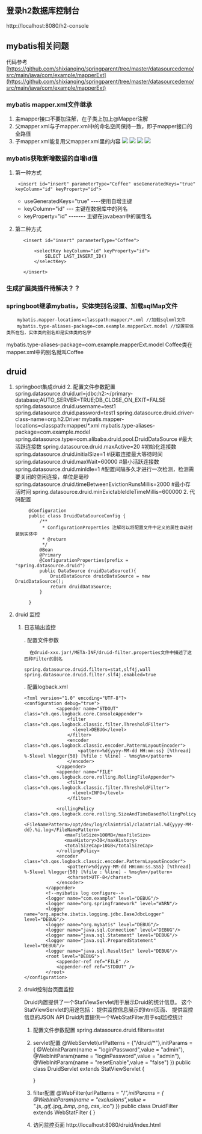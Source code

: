 ## 登录h2数据库控制台
http://localhost:8080/h2-console

## mybatis相关问题
代码参考
[https://github.com/shixianqing/springparent/tree/master/datasourcedemo/src/main/java/com/example/mapperExt](https://github.com/shixianqing/springparent/tree/master/datasourcedemo/src/main/java/com/example/mapperExt)
### mybatis mapper.xml文件继承

1. 主mapper接口不要加注解，在子类上加上@Mapper注解
2. 父mapper.xml与子mapper.xml中的命名空间保持一致，即子mapper接口的全路径
3. 子mapper.xml能复用父mapper.xml里的内容
![](https://i.imgur.com/MsnSnhi.png)
![](https://i.imgur.com/N35Ntc3.png)
![](https://i.imgur.com/dbhNZBD.png)
![](https://i.imgur.com/UL6ahNm.png)

### mybatis获取新增数据的自增id值
1. 第一种方式
    
	    
	    <insert id="insert" parameterType="Coffee" useGeneratedKeys="true" keyColumn="id" keyProperty="id">
	   
	

	- useGeneratedKeys="true" ----使用自增主键
	- keyColumn="id" --- 主键在数据库中的列名
	- keyProperty="id" ------- 主键在javabean中的属性名


	
2. 第二种方式

		  <insert id="insert" parameterType="Coffee">
		  
		      <selectKey keyColumn="id" keyProperty="id">
		          SELECT LAST_INSERT_ID()
		      </selectKey>
       
    	  </insert>
    	  
### 生成扩展类插件待解决？？

### springboot继承mybatis，实体类别名设置、加载sqlMap文件

        mybatis.mapper-locations=classpath:mapper/*.xml //加载sqlxml文件
        mybatis.type-aliases-package=com.example.mapperExt.model //设置实体类所在包，实体类的别名即是实体类的名字
        
  mybatis.type-aliases-package=com.example.mapperExt.model    Coffee类在mapper.xml中的别名就叫Coffee

## druid
1. springboot集成druid
    2. 配置文件参数配置
           spring.datasource.druid.url=jdbc:h2:~/primary-database;AUTO_SERVER=TRUE;DB_CLOSE_ON_EXIT=FALSE
             spring.datasource.druid.username=test1
             spring.datasource.druid.password=test1
             spring.datasource.druid.driver-class-name=org.h2.Driver
             mybatis.mapper-locations=classpath:mapper/*.xml
              mybatis.type-aliases-package=com.example.model
              spring.datasource.type=com.alibaba.druid.pool.DruidDataSource
                #最大活跃连接数
                spring.datasource.druid.maxActive=20 
                #初始化连接数
                spring.datasource.druid.initialSize=1
                #获取连接最大等待时间
                spring.datasource.druid.maxWait=60000
                #最小活跃连接数
                spring.datasource.druid.minIdle=1
                #配置间隔多久才进行一次检测，检测需要关闭的空闲连接，单位是毫秒
                spring.datasource.druid.timeBetweenEvictionRunsMillis=2000 
                #最小存活时间
                spring.datasource.druid.minEvictableIdleTimeMillis=600000 
    2. 代码配置
          
            @Configuration
            public class DruidDataSourceConfig {
                /**
                 * ConfigurationProperties 注解可以将配置文件中定义的属性自动封装到实体中
                 * @return
                 */
                @Bean
                @Primary
                @ConfigurationProperties(prefix = "spring.datasource.druid")
                public DataSource druidDataSource(){
                    DruidDataSource druidDataSource = new DruidDataSource();
                    return druidDataSource;
                }
            
            }
2. druid 监控
     1. 日志输出监控
     
        . 配置文件参数
        
              在druid-xxx.jar!/META-INF/druid-filter.properties文件中描述了这四种Filter的别名

            spring.datasource.druid.filters=stat,slf4j,wall
            spring.datasource.druid.filter.slf4j.enabled=true
	    . 配置logback.xml


            <?xml version="1.0" encoding="UTF-8"?>
            <configuration debug="true">
                        <appender name="STDOUT" class="ch.qos.logback.core.ConsoleAppender">
                            <filter class="ch.qos.logback.classic.filter.ThresholdFilter">   
                              <level>DEBUG</level>
                            </filter>       
                            <encoder class="ch.qos.logback.classic.encoder.PatternLayoutEncoder"> 
                                <pattern>%d{yyyy-MM-dd HH:mm:ss} [%thread] %-5level %logger{50} [%file : %line] - %msg%n</pattern>   
                            </encoder> 
                        </appender>
                        <appender name="FILE"  class="ch.qos.logback.core.rolling.RollingFileAppender"> 
                            <filter class="ch.qos.logback.classic.filter.ThresholdFilter">   
                              <level>INFO</level>
                            </filter>    
                            
                        <rollingPolicy class="ch.qos.logback.core.rolling.SizeAndTimeBasedRollingPolicy">
                           <FileNamePattern>/opt/dev/log/claimtrial/claimtrial.%d{yyyy-MM-dd}.%i.log</FileNamePattern>
                           <maxFileSize>100MB</maxFileSize>    
                           <maxHistory>30</maxHistory>
                           <totalSizeCap>10GB</totalSizeCap>
                        </rollingPolicy>
                        <encoder class="ch.qos.logback.classic.encoder.PatternLayoutEncoder"> 
                            <pattern>%d{yyyy-MM-dd HH:mm:ss.SSS} [%thread] %-5level %logger{50} [%file : %line] - %msg%n</pattern> 
                            <charset>UTF-8</charset>              
                        </encoder> 
                    </appender> 
                    <!--myibatis log configure--> 
                    <logger name="com.example" level="DEBUG"/>
                    <logger name="org.springframework" level="WARN"/>
                    <logger name="org.apache.ibatis.logging.jdbc.BaseJdbcLogger" level="DEBUG"/>
                    <logger name="org.mybatis" level="DEBUG"/>
                    <logger name="java.sql.Connection" level="DEBUG"/>
                    <logger name="java.sql.Statement" level="DEBUG"/>
                    <logger name="java.sql.PreparedStatement" level="DEBUG"/>
                    <logger name="java.sql.ResultSet" level="DEBUG"/>
                    <root level="DEBUG">
                        <appender-ref ref="FILE" />
                        <appender-ref ref="STDOUT" />
                    </root> 
            </configuration>




       
    2. druid控制台页面监控     
      
        Druid内置提供了一个StatViewServlet用于展示Druid的统计信息。 这个StatViewServlet的用途包括： 提供监控信息展示的html页面、 提供监控信息的JSON API
    Druid内置提供一个WebStatFilter用于sql监控统计
    
        1. 配置文件参数配置
                spring.datasource.druid.filters=stat

        2.    servlet配置
                @WebServlet(urlPatterns = {"/druid/*"},initParams = {
                @WebInitParam(name = "loginPassword",value = "admin"),
                @WebInitParam(name = "loginPassword",value = "admin"),
                @WebInitParam(name = "resetEnable",value = "false")
                })
                public class DruidServlet extends StatViewServlet {
                
                }

        3. filter配置
                @WebFilter(urlPatterns = "/*",initParams = {
                @WebInitParam(name = "exclusions",value = "*.js,*.gif,*.jpg,*.bmp,*.png,*.css,*.ico")
                })
                public class DruidFilter extends WebStatFilter {
                }
 
        4.  访问监控页面
            http://localhost:8080/druid/index.html
     
